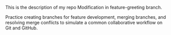 This is the description of my repo
Modification in feature-greeting branch.

Practice creating branches for feature development, merging branches, and resolving merge conflicts to simulate a common collaborative workflow on Git and GitHub.
